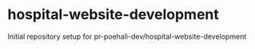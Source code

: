 # hospital-website-development

Initial repository setup for pr-poehali-dev/hospital-website-development